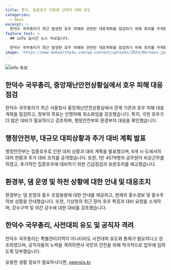 ```yaml
---
title: 총리, 집중호우 대응에 선제적 대피 유도
categories:
  - News
excerpt: >
  한덕수 국무총리가 최근 발생한 호우 피해와 관련된 대응계획을 점검하기 위해 회의를 주재했다. 정부는 인명피해 최소화를 최우선 과제로 삼고, 대응을 강화할 필요성을 강조하며, 관련 기관들이 적극적으로 피해 지역을 점검하고 대비 조치를 취하고 있다. 이에 더불어, 환경부는 댐 운영과 홍수 조절을 통해 대응하고 있으며, 기상청은 강한 비가 이어지는 상황에서 더욱 철저한 대비가 필요하다고 강조했다. 한편, 한 총리는 위험 지역에 대한 사전대피 유도와 통제의 중요성을 강조하며, 공직자들에게 국민의 안전을 위해 적극적이고 선제적으로 업무에 임하라고 당부했다.
feature_text: >
  ## info 실시간 뉴스 속보입니다.

  한덕수 국무총리가 최근 발생한 호우 피해와 관련된 대응계획을 점검하기 위해 회의를 주재했다. 정부는 인명피해 최소화를 최우선 과제로 삼고, 대응을 강화할 필요성을 강조하며, 관련 기관들이 적극적으로 피해 지역을 점검하고 대비 조치를 취하고 있다. 이에 더불어, 환경부는 댐 운영과 홍수 조절을 통해 대응하고 있으며, 기상청은 강한 비가 이어지는 상황에서 더욱 철저한 대비가 필요하다고 강조했다. 한편, 한 총리는 위험 지역에 대한 사전대피 유도와 통제의 중요성을 강조하며, 공직자들에게 국민의 안전을 위해 적극적이고 선제적으로 업무에 임하라고 당부했다.
image: 'https://www.behealthy4u.com/wp-content/uploads/2024/06/news.jpg'
---
```


<p><img src="https://www.behealthy4u.com/wp-content/uploads/2024/06/news.jpg" alt="info 속보" /></p>

<h2 data-ke-size="size26">한덕수 국무총리, 중앙재난안전상황실에서 호우 피해 대응점검</h2>

<p data-ke-size="size16">한덕수 국무총리가 최근 서울청사 중앙재난안전상황실에서 관계 기관과 호우 피해 대응계획을 점검하고, 정부의 목표는 인명피해 최소화임을 강조했습니다. 특히, 극한 호우가 더 많은 대비가 필요하다고 강조하며, 행정안전부와 환경부의 대응을 확인했습니다.</p>

<h2 data-ke-size="size26">행정안전부, 대규모 대피상황과 추가 대비 계획 발표</h2>

<p data-ke-size="size16">행정안전부는 집중호우로 인한 대피 상황과 대비 계획을 발표했으며, 6개 시·도에서의 대피 현황과 추가 대비 조치를 공개했습니다. 또한, 1만 4579명의 공무원이 비상근무를 하였고, 추가적인 집중호우에 대비하기 위한 긴급점검과 보완조치를 예고했습니다.</p>

<h2 data-ke-size="size26">환경부, 댐 운영 및 하천 상황에 대한 안내 및 대응조치</h2>

<p data-ke-size="size16">환경부는 댐 운영과 홍수 조절용량에 대한 안내를 제공하고, 현재의 홍수경보 및 홍수주의보 상황을 안내했습니다. 또한, 기상청의 최근 장마 호우 특징과 대비 요령을 소개하며, 강수구역 및 야간 강수에 대한 대비를 강조했습니다.</p>

<h2 data-ke-size="size26">한덕수 국무총리, 사전대피 유도 및 공직자 격려</h2>

<p data-ke-size="size16">한덕수 국무총리는 특별관리지역이 아니더라도 사전대피 유도와 통제가 필요하다고 강조하였으며, 공직자들의 노력을 격려하면서 국민의 안전을 위해 적극적으로 업무에 임하도록 당부했습니다.</p>
유용한 생활 정보가 필요하시다면, <a href="https://opensis.kr" rel="dofollow">opensis.kr</a>


